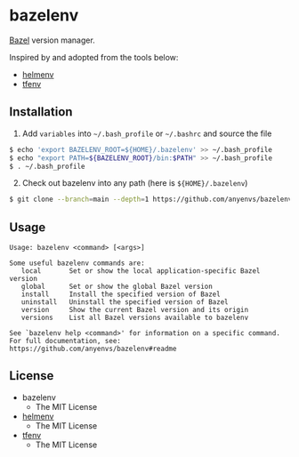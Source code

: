# bazelenv

[Bazel](https://github.com/bazelbuild/bazel/releases) version manager.

Inspired by and adopted from the tools below:

* [helmenv](https://github.com/yuya-takeyama/helmenv)
* [tfenv](https://github.com/Zordrak/tfenv)

## Installation

1. Add `variables` into `~/.bash_profile` or `~/.bashrc` and source the file

  ```sh
  $ echo 'export BAZELENV_ROOT=${HOME}/.bazelenv' >> ~/.bash_profile
  $ echo "export PATH=${BAZELENV_ROOT}/bin:$PATH" >> ~/.bash_profile
  $ . ~/.bash_profile
  ```

2. Check out bazelenv into any path (here is `${HOME}/.bazelenv`)
  ```sh
  $ git clone --branch=main --depth=1 https://github.com/anyenvs/bazelenv.git ${BAZELENV_ROOT}
  ```

## Usage

```
Usage: bazelenv <command> [<args>]

Some useful bazelenv commands are:
   local       Set or show the local application-specific Bazel version
   global      Set or show the global Bazel version
   install     Install the specified version of Bazel
   uninstall   Uninstall the specified version of Bazel
   version     Show the current Bazel version and its origin
   versions    List all Bazel versions available to bazelenv

See `bazelenv help <command>' for information on a specific command.
For full documentation, see: https://github.com/anyenvs/bazelenv#readme
```

## License

* bazelenv
  * The MIT License
* [helmenv](https://github.com/yuya-takeyama/helmenv)
  * The MIT License
* [tfenv](https://github.com/Zordrak/tfenv)
  * The MIT License
